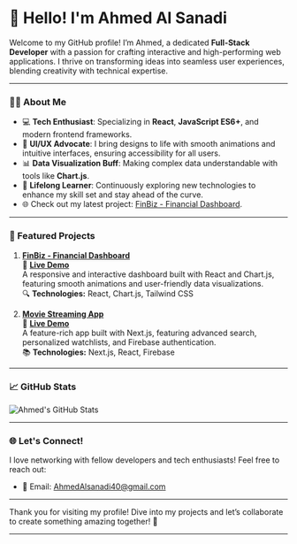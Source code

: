 # 👋 Hello! I'm Ahmed Al Sanadi

Welcome to my GitHub profile! I’m Ahmed, a dedicated **Full-Stack Developer** with a passion for crafting interactive and high-performing web applications. I thrive on transforming ideas into seamless user experiences, blending creativity with technical expertise.

---

### 👨‍💻 About Me
- 💻 **Tech Enthusiast**: Specializing in **React**, **JavaScript ES6+**, and modern frontend frameworks.
- 🎨 **UI/UX Advocate**: I bring designs to life with smooth animations and intuitive interfaces, ensuring accessibility for all users.
- 📊 **Data Visualization Buff**: Making complex data understandable with tools like **Chart.js**.
- 🌱 **Lifelong Learner**: Continuously exploring new technologies to enhance my skill set and stay ahead of the curve.
- 🌐 Check out my latest project: [FinBiz - Financial Dashboard](https://main--finbiz-al-sanadi.netlify.app/).

---

### 🚀 Featured Projects

1. **[FinBiz - Financial Dashboard](https://github.com/ahmedalsanadi/finbiz)**  
   📝 **[Live Demo](https://main--finbiz-al-sanadi.netlify.app/)**  
   A responsive and interactive dashboard built with React and Chart.js, featuring smooth animations and user-friendly data visualizations.  
   🔍 **Technologies:** React, Chart.js, Tailwind CSS

2. **[Movie Streaming App](https://github.com/ahmedalsanadi/movie-streaming-app)**  
   📝 **[Live Demo](https://movie-streaming-app-virid.vercel.app/)**  
   A feature-rich app built with Next.js, featuring advanced search, personalized watchlists, and Firebase authentication.  
   📚 **Technologies:** Next.js, React, Firebase

---

### 📈 GitHub Stats
![Ahmed's GitHub Stats](https://github-readme-stats.vercel.app/api?username=ahmedalsanadi&show_icons=true&theme=radical)

---

### 🌐 Let's Connect!
I love networking with fellow developers and tech enthusiasts! Feel free to reach out:

- 📧 Email: [AhmedAlsanadi40@gmail.com](mailto:AhmedAlsanadi40@gmail.com)
---

Thank you for visiting my profile! Dive into my projects and let’s collaborate to create something amazing together! 🚀

---
